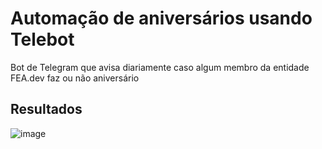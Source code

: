 # Automação de aniversários usando Telebot
Bot de Telegram que avisa diariamente caso algum membro da entidade FEA.dev faz ou não aniversário


<h2> Resultados </h2>

![image](https://user-images.githubusercontent.com/108158959/188297656-62e7db03-d1be-4e56-a81d-8569ea64bd7b.png)
